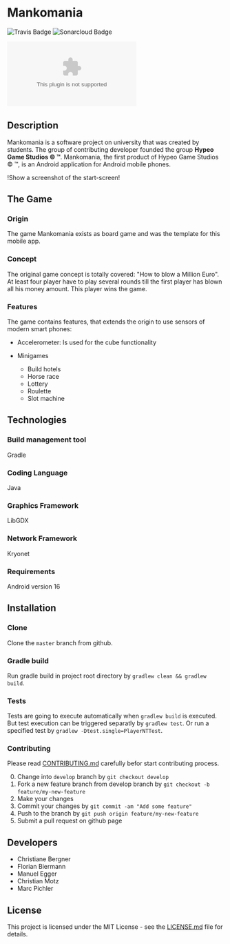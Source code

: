 # Mankomania
![Travis Badge](https://travis-ci.org/HYPEO/Mankomania.svg?branch=master)
![Sonarcloud Badge](https://sonarcloud.io/api/project_badges/measure?project=Mankomania&metric=alert_status)

![](./android/assets/hypeo.ai?raw=true "Hypeo Game Studios &copy; &trade;")

## Description

Mankomania is a software project on university that was created by students. The group of contributing developer founded the group **Hypeo Game Studios &copy; &trade;**.
Mankomania, the first product of Hypeo Game Studios &copy; &trade;, is an Android application for Android mobile phones. 

!Show a screenshot of the start-screen!

## The Game

### Origin
The game Mankomania exists as board game and was the template for this mobile app.

### Concept
The original game concept is totally covered: "How to blow a Million Euro". At least four player have to play several rounds till the first player has blown all his money amount. This player wins the game.

### Features
The game contains features, that extends the origin to use sensors of modern smart phones:
* Accelerometer: Is used for the cube functionality
* Minigames

	+ Build hotels
	+ Horse race
	+ Lottery
	+ Roulette
	+ Slot machine

## Technologies

### Build management tool
Gradle

### Coding Language
Java

### Graphics Framework
LibGDX

### Network Framework
Kryonet

### Requirements

Android version 16

## Installation

### Clone
Clone the `master` branch from github.

### Gradle build
Run gradle build in project root directory by `gradlew clean && gradlew build`.

### Tests
Tests are going to execute automatically when `gradlew build` is executed.
But test execution can be triggered separatly by `gradlew test`.
Or run a specified test by `gradlew -Dtest.single=PlayerNTTest`.

### Contributing
Please read [CONTRIBUTING.md](CONTRIBUTING.md) carefully befor start contributing process.

0. Change into `develop` branch by `git checkout develop`
1. Fork a new feature branch from develop branch by `git checkout -b feature/my-new-feature`
2. Make your changes
3. Commit your changes by `git commit -am "Add some feature"`
4. Push to the branch by `git push origin feature/my-new-feature`
5. Submit a pull request on github page

## Developers

* Christiane Bergner
* Florian Biermann
* Manuel Egger
* Christian Motz
* Marc Pichler

## License

This project is licensed under the MIT License - see the [LICENSE.md](LICENSE.md) file for details.

